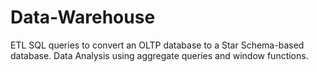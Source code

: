 # Data-Warehouse
ETL SQL queries to convert an OLTP database to a Star Schema-based database. Data Analysis using aggregate queries and window functions.

